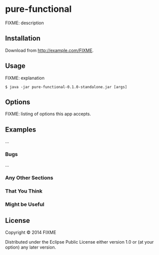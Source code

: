 # pure-functional

FIXME: description

## Installation

Download from http://example.com/FIXME.

## Usage

FIXME: explanation

    $ java -jar pure-functional-0.1.0-standalone.jar [args]

## Options

FIXME: listing of options this app accepts.

## Examples

...

### Bugs

...

### Any Other Sections
### That You Think
### Might be Useful

## License

Copyright © 2014 FIXME

Distributed under the Eclipse Public License either version 1.0 or (at
your option) any later version.
